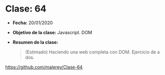 # Clase: 64

- **Fecha:** 20/01/2020
- **Objetivo de la clase:** Javascript. DOM
- **Resumen de la clase:**

  > (Estimado) Haciendo una web completa con DOM. Ejercicio de a dos.

https://github.com/malerey/Clase-64
